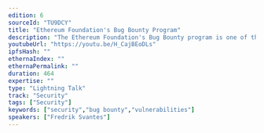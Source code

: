 ```yaml
---
edition: 6
sourceId: "TU9DCY"
title: "Ethereum Foundation's Bug Bounty Program"
description: "The Ethereum Foundation's Bug Bounty program is one of the longest running bounty programs for blockchains. This talk focus on its history, reported vulnerabilities, where it's heading and why having a bug bounty program is important."
youtubeUrl: "https://youtu.be/H_CajBEoDLs"
ipfsHash: ""
ethernaIndex: ""
ethernaPermalink: ""
duration: 464
expertise: ""
type: "Lightning Talk"
track: "Security"
tags: ["Security"]
keywords: ["security","bug bounty","vulnerabilities"]
speakers: ["Fredrik Svantes"]
---
```

